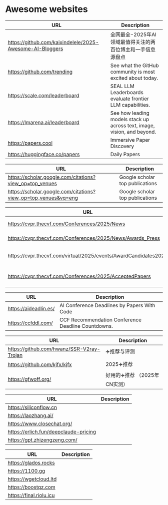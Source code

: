 # Awesome websites

| URL                                                        | Description                                                             |
| ---------------------------------------------------------- | ----------------------------------------------------------------------- |
| <https://github.com/kaixindelele/2025-Awesome-AI-Bloggers> | 全网最全-2025年AI领域最值得关注的两百位博主和一手信息源盘点             |
| <https://github.com/trending>                              | See what the GitHub community is most excited about today.              |
| <https://scale.com/leaderboard>                            | SEAL LLM Leaderboards evaluate frontier LLM capabilities.               |
| <https://lmarena.ai/leaderboard>                           | See how leading models stack up across text, image, vision, and beyond. |
| <https://papers.cool>                                      | Immersive Paper Discovery                                               |
| <https://huggingface.co/papers>                            | Daily Papers                                                            |

| URL                                                              | Description                     |
| ---------------------------------------------------------------- | ------------------------------- |
| <https://scholar.google.com/citations?view_op=top_venues>        | Google scholar top publications |
| <https://scholar.google.com/citations?view_op=top_venues&vq=eng> | Google scholar top publications |

| URL                                                               | Description                     |
| ----------------------------------------------------------------- | ------------------------------- |
| <https://cvpr.thecvf.com/Conferences/2025/News>                   | CVPR 2025 news                  |
| <https://cvpr.thecvf.com/Conferences/2025/News/Awards_Press>      | CVPR 2025 best papers           |
| <https://cvpr.thecvf.com/virtual/2025/events/AwardCandidates2025> | CVPR 2025 best paper candidates |
| <https://cvpr.thecvf.com/Conferences/2025/AcceptedPapers>         | CVPR Accepted papers            |

| URL                     | Description                                        |
| ----------------------- | -------------------------------------------------- |
| <https://aideadlin.es/> | AI Conference Deadlines by Papers With Code        |
| <https://ccfddl.com/>   | CCF Recommendation Conference Deadline Countdowns. |

| URL                                         | Description                   |
| ------------------------------------------- | ----------------------------- |
| <https://github.com/hwanz/SSR-V2ray-Trojan> | ✈️推荐与评测                  |
| <https://github.com/kjfx/kjfx>              | 2025✈️推荐                    |
| <https://gfwoff.org/>                       | 好用的✈️推荐 （2025年CN实测） |

| URL                                     | Description |
| --------------------------------------- | ----------- |
| <https://siliconflow.cn>                |             |
| <https://laozhang.ai/>                  |             |
| <https://www.closechat.org/>            |             |
| <https://erlich.fun/deepclaude-pricing> |             |
| <https://gpt.zhizengzeng.com/>          |             |

| URL                       | Description |
| ------------------------- | ----------- |
| <https://glados.rocks>    |             |
| <https://1100.gg>         |             |
| <https://wgetcloud.ltd>   |             |
| <https://boostqz.com>     |             |
| <https://final.riolu.icu> |             |
